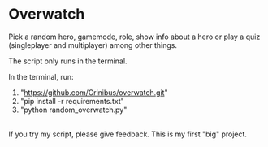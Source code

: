 # Overwatch
Pick a random hero, gamemode, role, show info about a hero or play a quiz (singleplayer and multiplayer) among other things.

The script only runs in the terminal.

In the terminal, run:
1. "https://github.com/Crinibus/overwatch.git"
2. "pip install -r requirements.txt"
3. "python random_overwatch.py"
<br>
If you try my script, please give feedback. This is my first "big" project.

